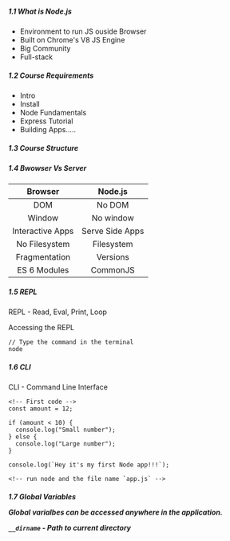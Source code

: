 <h5>1.1 What is Node.js</h5>

- Environment to run JS ouside Browser
- Built on Chrome's V8 JS Engine
- Big Community
- Full-stack

<h5>1.2 Course Requirements</h5>

- Intro
- Install
- Node Fundamentals
- Express Tutorial
- Building Apps.....

<h5>1.3 Course Structure</h5>

<h5>1.4 Bwowser Vs Server</h5>

|     Browser      |     Node.js     |
| :--------------: | :-------------: |
|       DOM        |     No DOM      |
|      Window      |    No window    |
| Interactive Apps | Serve Side Apps |
|  No Filesystem   |   Filesystem    |
|  Fragmentation   |    Versions     |
|   ES 6 Modules   |    CommonJS     |

<h5>1.5 REPL</h5

REPL - Read, Eval, Print, Loop

Accessing the REPL

```
// Type the command in the terminal
node
```

<h5>1.6 CLI</h5>

CLI - Command Line Interface

```node
<!-- First code -->
const amount = 12;

if (amount < 10) {
  console.log("Small number");
} else {
  console.log("Large number");
}

console.log(`Hey it's my first Node app!!!`);

<!-- run node and the file name `app.js` -->
```

<h5>1.7 Global Variables</n5>

Global varialbes can be accessed anywhere in the application.

`__dirname` - Path to current directory
